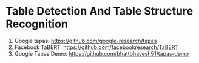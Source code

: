 # Table Detection And Table Structure Recognition

1. Google tapas: https://github.com/google-research/tapas
2. Facebook TaBERT: https://github.com/facebookresearch/TaBERT
3. Google Tapas Demo: https://github.com/bhattbhavesh91/tapas-demo
